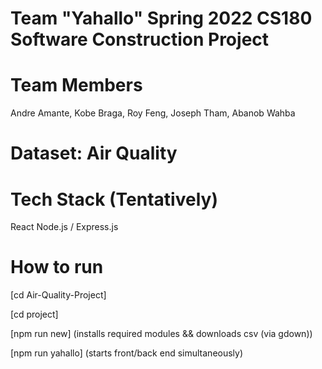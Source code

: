 # Team "Yahallo" Spring 2022 CS180 Software Construction Project

# Team Members
Andre Amante,
Kobe Braga,
Roy Feng,
Joseph Tham,
Abanob Wahba

# Dataset: Air Quality

# Tech Stack (Tentatively)
React
Node.js / Express.js

# How to run
[cd Air-Quality-Project]

[cd project]

[npm run new] (installs required modules && downloads csv (via gdown))

[npm run yahallo] (starts front/back end simultaneously)
